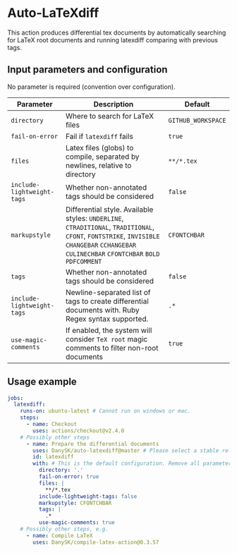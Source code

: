 # Auto-LaTeXdiff

This action produces differential tex documents by automatically searching for LaTeX root documents and running latexdiff comparing with previous tags.

## Input parameters and configuration

No parameter is required (convention over configuration).

| **Parameter**  | **Description**  | **Default**  |
|---|---|---|
| `directory` | Where to search for LaTeX files | `GITHUB_WORKSPACE` |
| `fail-on-error` | Fail if `latexdiff` fails | `true` |
| `files` | Latex files (globs) to compile, separated by newlines, relative to directory | `**/*.tex` |
| `include-lightweight-tags` | Whether non-annotated tags should be considered | `false` |
| `markupstyle` | Differential style. Available styles: `UNDERLINE`, `CTRADITIONAL`, `TRADITIONAL`, `CFONT`, `FONTSTRIKE`, `INVISIBLE` `CHANGEBAR` `CCHANGEBAR` `CULINECHBAR` `CFONTCHBAR` `BOLD` `PDFCOMMENT` | `CFONTCHBAR` |
| `tags` | Whether non-annotated tags should be considered | `false` |
| `include-lightweight-tags` | Newline-separated list of tags to create differential documents with. Ruby Regex syntax supported. | `.*` |
| `use-magic-comments` | If enabled, the system will consider `TeX root` magic comments to filter non-root documents | `true` |

## Usage example

```yaml
jobs:
  latexdiff:
    runs-on: ubuntu-latest # Cannot run on windows or mac.
    steps:
      - name: Checkout
        uses: actions/checkout@v2.4.0
    # Possibly other steps
      - name: Prepare the differential documents
        uses: DanySK/auto-latexdiff@master # Please select a stable release here!
        id: latexdiff
        with: # This is the default configuration. Remove all parameters that you do not change
          directory: '.'
          fail-on-error: true
          files: |
            **/*.tex
          include-lightweight-tags: false
          markupstyle: CFONTCHBAR
          tags: |
            .*
          use-magic-comments: true
    # Possibly other steps, e.g.
      - name: Compile LaTeX
        uses: DanySK/compile-latex-action@0.3.57
```
